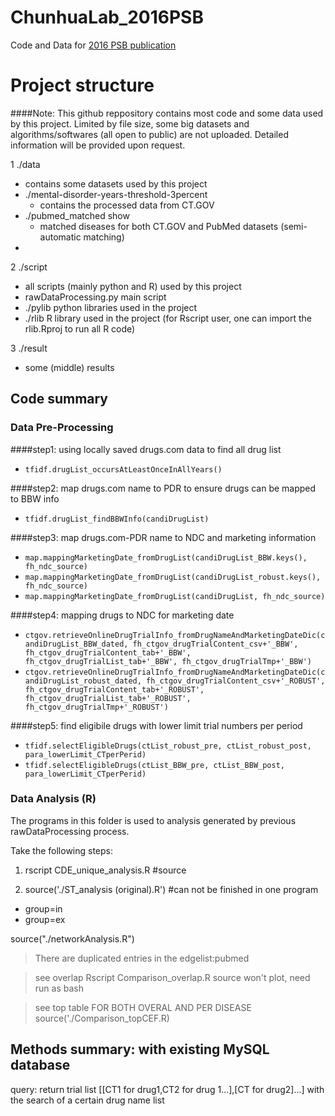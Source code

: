 # ChunhuaLab_2016PSB
Code and Data for [2016 PSB publication](http://www.ncbi.nlm.nih.gov/pubmed/26776188)

# Project structure

####Note: This github reppository contains most code and some data used by this project. Limited by file size, some big datasets and algorithms/softwares (all open to public) are not uploaded. Detailed information will be provided upon request.

1 ./data
  * contains some datasets used by this project
  * ./mental-disorder-years-threshold-3percent 
    * contains the processed data from CT.GOV
  * ./pubmed_matched show
    * matched diseases for both CT.GOV and PubMed datasets (semi-automatic matching)
  * 
2 ./script
  * all scripts (mainly python and R) used by this project
  * rawDataProcessing.py main script
  * ./pylib python libraries used in the project
  * ./rlib R library used in the project (for Rscript user, one can import the rlib.Rproj to run all R code) 
  
3 ./result
  * some (middle) results

## Code summary

### Data Pre-Processing

####step1: using locally saved drugs.com data to find all drug list
  * `tfidf.drugList_occursAtLeastOnceInAllYears()`

####step2: map drugs.com name to PDR to ensure drugs can be mapped to BBW info
  * `tfidf.drugList_findBBWInfo(candiDrugList)`

####step3: map drugs.com-PDR name to NDC and marketing information
  * `map.mappingMarketingDate_fromDrugList(candiDrugList_BBW.keys(), fh_ndc_source)`
  * `map.mappingMarketingDate_fromDrugList(candiDrugList_robust.keys(), fh_ndc_source)`
  * `map.mappingMarketingDate_fromDrugList(candiDrugList, fh_ndc_source)`

####step4: mapping drugs to NDC for marketing date
  * `ctgov.retrieveOnlineDrugTrialInfo_fromDrugNameAndMarketingDateDic(candiDrugList_BBW_dated, fh_ctgov_drugTrialContent_csv+'_BBW', fh_ctgov_drugTrialContent_tab+'_BBW', fh_ctgov_drugTrialList_tab+'_BBW', fh_ctgov_drugTrialTmp+'_BBW')`
  * `ctgov.retrieveOnlineDrugTrialInfo_fromDrugNameAndMarketingDateDic(candiDrugList_robust_dated, fh_ctgov_drugTrialContent_csv+'_ROBUST', fh_ctgov_drugTrialContent_tab+'_ROBUST', fh_ctgov_drugTrialList_tab+'_ROBUST', fh_ctgov_drugTrialTmp+'_ROBUST')`

####step5: find eligibile drugs with lower limit trial numbers per period
  * `tfidf.selectEligibleDrugs(ctList_robust_pre, ctList_robust_post, para_lowerLimit_CTperPerid)`
  * `tfidf.selectEligibleDrugs(ctList_BBW_pre, ctList_BBW_post, para_lowerLimit_CTperPerid)`

### Data Analysis (R)

The programs in this folder is used to analysis generated by previous rawDataProcessing process.

Take the following steps:

  1. rscript CDE_unique_analysis.R #source
  
  2. source('./ST_analysis (original).R') #can not be finished in one program
  * group=in
  * group=ex

source("./networkAnalysis.R")
> There are duplicated entries in the edgelist:pubmed

> see overlap
Rscript Comparison_overlap.R
> source won't plot, need run as bash

> see top table FOR BOTH OVERAL AND PER DISEASE
source('./Comparison_topCEF.R)








## Methods summary: with existing MySQL database
query: return trial list [[CT1 for drug1,CT2 for drug 1...],[CT for drug2]...] with the search of a certain drug name list
    
